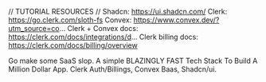 // TUTORIAL RESOURCES //
Shadcn: https://ui.shadcn.com/
Clerk: https://go.clerk.com/sloth-fs
Convex: https://www.convex.dev/?utm_source=co...
Clerk + Convex docs: https://clerk.com/docs/integrations/d...
Clerk billing docs: https://clerk.com/docs/billing/overview


Go make some SaaS slop.
A simple BLAZINGLY FAST Tech Stack To Build A Million Dollar App. Clerk Auth/Billings, Convex Baas, Shadcn/ui.